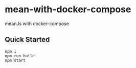 # mean-with-docker-compose
meanJs with docker-compose

## Quick Started
```shell
npm i
npm run build
npm start
```
